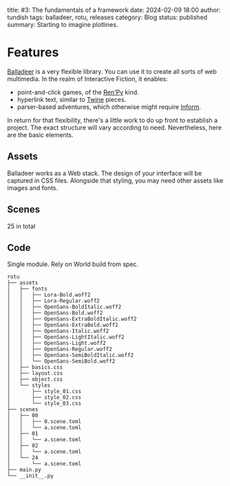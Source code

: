 title: #3: The fundamentals of a framework
date: 2024-02-09 18:00
author: tundish
tags: balladeer, rotu, releases
category: Blog
status: published
summary: Starting to imagine plotlines.

Features
========

[Balladeer](https://github.com/tundish/balladeer) is a very flexible library.
You can use it to create all sorts of web multimedia.
In the realm of Interactive Fiction, it enables:

+ point-and-click games, of the [Ren'Py](https://www.renpy.org/) kind.
+ hyperlink text, similar to [Twine](https://twinery.org/) pieces.
+ parser-based adventures, which otherwise might require [Inform](https://ganelson.github.io/inform-website/).

In return for that flexibility, there's a little work to do up front to establish
a project. The exact structure will vary according to need.
Nevertheless, here are the basic elements.


Assets
------

Balladeer works as a Web stack. The design of your interface will be captured in CSS files.
Alongside that styling, you may need other assets like images and fonts.

Scenes
------

25 in total

Code
----

Single module. Rely on World build from spec.


~~~
rotu
├── assets
│   ├── fonts
│   │   ├── Lora-Bold.woff2
│   │   ├── Lora-Regular.woff2
│   │   ├── OpenSans-BoldItalic.woff2
│   │   ├── OpenSans-Bold.woff2
│   │   ├── OpenSans-ExtraBoldItalic.woff2
│   │   ├── OpenSans-ExtraBold.woff2
│   │   ├── OpenSans-Italic.woff2
│   │   ├── OpenSans-LightItalic.woff2
│   │   ├── OpenSans-Light.woff2
│   │   ├── OpenSans-Regular.woff2
│   │   ├── OpenSans-SemiBoldItalic.woff2
│   │   └── OpenSans-SemiBold.woff2
│   ├── basics.css
│   ├── layout.css
│   ├── object.css
│   └── styles
│       ├── style_01.css
│       ├── style_02.css
│       └── style_03.css
├── scenes
│   ├── 00
│   │   ├── 0.scene.toml
│   │   └── a.scene.toml
│   ├── 01
│   │   └── a.scene.toml
│   ├── 02
│   │   └── a.scene.toml
│   └── 24
│       └── a.scene.toml
├── main.py
└── __init__.py
~~~

